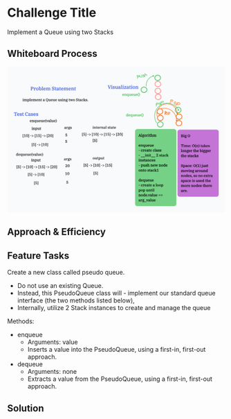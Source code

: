 # Challenge Title

Implement a Queue using two Stacks

## Whiteboard Process

![Whiteboard](/python/docs/stack_queue_pseudo/CodeChallenge11PseudoQueue.png)

## Approach & Efficiency
<!-- What approach did you take? Why? What is the Big O space/time for this approach? -->

## Feature Tasks

Create a new class called pseudo queue.

- Do not use an existing Queue.
- Instead, this PseudoQueue class will - implement our standard queue interface (the two methods listed below),
- Internally, utilize 2 Stack instances to create and manage the queue

Methods:

- enqueue
  - Arguments: value
  - Inserts a value into the PseudoQueue, using a first-in, first-out approach.
- dequeue
  - Arguments: none
  - Extracts a value from the PseudoQueue, using a first-in, first-out approach.

## Solution
<!-- Show how to run your code, and examples of it in action -->
